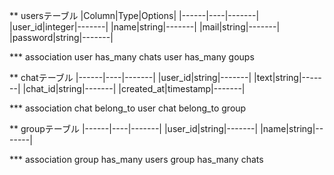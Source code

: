 ** usersテーブル
|Column|Type|Options|
|------|----|-------|
|user_id|integer|-------|
|name|string|-------|
|mail|string|-------|
|password|string|-------|

*** association
user has_many chats
user has_many goups

** chatテーブル
|------|----|-------|
|user_id|string|-------|
|text|string|-------|
|chat_id|string|-------|
|created_at|timestamp|-------|

*** association
chat belong_to user
chat belong_to group

** groupテーブル
|------|----|-------|
|user_id|string|-------|
|name|string|-------|

*** association
group has_many users
group has_many chats
